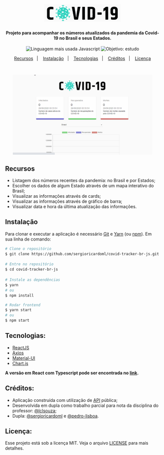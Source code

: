 <h1 align="center">
  <br>
  <img alt="Covid Tracker BR" src="https://github.com/sergioricardoml/covid-tracker-br/blob/master/img-github/covid-tracker.png?raw=true" width="250px">
</h1>

<h4 align="center">Projeto para acompanhar os números atualizados da pandemia da Covid-19 no Brasil e seus Estados.</h4>

<p align="center">
  <img alt="Linguagem mais usada Javascript" src="https://img.shields.io/github/languages/top/sergioricardoml/covid-tracker-br?style=flat">
  <img alt="Objetivo: estudo" src="https://img.shields.io/badge/purpose-study-lightgrey?style=flat">
</p>

<p align="center">
  <a href="#recursos">Recursos</a>&nbsp;&nbsp;&nbsp;|&nbsp;&nbsp;&nbsp;
  <a href="#instalação">Instalação</a>&nbsp;&nbsp;&nbsp;|&nbsp;&nbsp;&nbsp;
  <a href="#tecnologias">Tecnologias</a>&nbsp;&nbsp;&nbsp;|&nbsp;&nbsp;&nbsp;
  <a href="#créditos">Créditos</a>&nbsp;&nbsp;&nbsp;|&nbsp;&nbsp;&nbsp;
  <a href="#licença">Licença</a>
</p>

<br />

<p align="center">
  <img src="https://github.com/sergioricardoml/covid-tracker-br/blob/master/img-github/covid-tracker.gif?raw=true" width="90%">
</p>

## Recursos
- Listagem dos números recentes da pandemia: no Brasil e por Estados;
- Escolher os dados de algum Estado através de um mapa interativo do Brasil;
- Visualizar as informações através de cards;
- Visualizar as informações através de gráfico de barra;
- Visualizar data e hora da última atualização das informações.

## Instalação

Para clonar e executar a aplicação é necessário [Git](https://git-scm.com) e [Yarn](https://yarnpkg.com/) (ou [npm](http://npmjs.com)). Em sua linha de comando:

```bash
# Clone o repositório
$ git clone https://github.com/sergioricardoml/covid-tracker-br-js.git

# Entre no repositório
$ cd covid-tracker-br-js

# Instale as dependências
$ yarn
# ou
$ npm install
```
```bash
# Rodar frontend
$ yarn start
# ou
$ npm start
```
## Tecnologias:
- [ReactJS](https://pt-br.reactjs.org/)
- [Axios](https://github.com/axios/axios)
- [Material-UI](https://material-ui.com/pt/)
- [Chart.js](https://www.chartjs.org/)

**A versão em React com Typescript pode ser encontrada no [link](https://github.com/sergioricardoml/covid-tracker-br-ts).**

## Créditos:
- Aplicação construída com utilização de [API](https://covid19.mathdro.id/api/) pública;
- Desenvolvida em dupla como trabalho parcial para nota da disciplina do professor: [@lclsouza](https://github.com/lclsouza);
- Dupla: [@sergioricardoml](https://github.com/sergioricardoml) e [@pedro-lisboa](https://github.com/pedro-lisboa).

## Licença:
Esse projeto está sob a licença MIT. Veja o arquivo [LICENSE](LICENSE) para mais detalhes.
